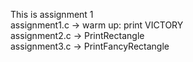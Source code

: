 This is assignment 1<br />
assignment1.c -> warm up: print VICTORY<br />
assignment2.c -> PrintRectangle<br />
assignment3.c -> PrintFancyRectangle<br />

